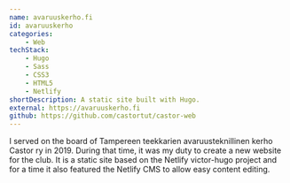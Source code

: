 ```yaml
---
name: avaruuskerho.fi
id: avaruuskerho
categories:
    - Web
techStack:
    - Hugo
    - Sass
    - CSS3
    - HTML5
    - Netlify
shortDescription: A static site built with Hugo.
external: https://avaruuskerho.fi
github: https://github.com/castortut/castor-web
---
```


I served on the board of Tampereen teekkarien avaruusteknillinen kerho Castor
ry in 2019. During that time, it was my duty to create a new website for the
club. It is a static site based on the Netlify victor-hugo project and for a time it also
featured the Netlify CMS to allow easy content editing.